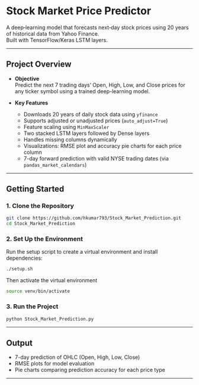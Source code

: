 # Stock Market Price Predictor

A deep‐learning model that forecasts next‐day stock prices using 20 years of historical data from Yahoo Finance.  
Built with TensorFlow/Keras LSTM layers.

---

## Project Overview

- **Objective**  
  Predict the next 7 trading days’ Open, High, Low, and Close prices for any ticker symbol using a trained deep-learning model.

- **Key Features**  
  - Downloads 20 years of daily stock data using `yfinance`  
  - Supports adjusted or unadjusted prices (`auto_adjust=True`)  
  - Feature scaling using `MinMaxScaler`  
  - Two stacked LSTM layers followed by Dense layers  
  - Handles missing columns dynamically  
  - Visualizations: RMSE plot and accuracy pie charts for each price column  
  - 7-day forward prediction with valid NYSE trading dates (via `pandas_market_calendars`)  

---

## Getting Started

### 1. Clone the Repository

```bash
git clone https://github.com/hkumar793/Stock_Market_Prediction.git
cd Stock_Market_Prediction
```

### 2. Set Up the Environment

Run the setup script to create a virtual environment and install dependencies:

```bash
./setup.sh
```

Then activate the virtual environment

```bash
source venv/bin/activate
```

### 3. Run the Project

```bash
python Stock_Market_Prediction.py
```

---

## Output

- 7-day prediction of OHLC (Open, High, Low, Close)
- RMSE plots for model evaluation  
- Pie charts comparing prediction accuracy for each price type  

---

